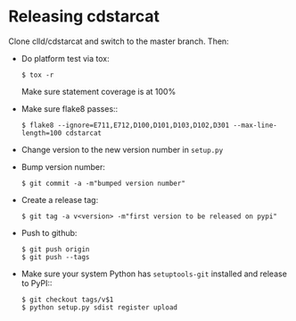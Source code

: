 
Releasing cdstarcat
===================

Clone clld/cdstarcat and switch to the master branch. Then:

- Do platform test via tox:
  ```
  $ tox -r
  ```
  Make sure statement coverage is at 100%

- Make sure flake8 passes::
  ```
  $ flake8 --ignore=E711,E712,D100,D101,D103,D102,D301 --max-line-length=100 cdstarcat
  ```

- Change version to the new version number in `setup.py`

- Bump version number:
  ```
  $ git commit -a -m"bumped version number"
  ```

- Create a release tag:
  ```
  $ git tag -a v<version> -m"first version to be released on pypi"
  ```

- Push to github:
  ```
  $ git push origin
  $ git push --tags
  ```

- Make sure your system Python has ``setuptools-git`` installed and release to
  PyPI::
  ```
  $ git checkout tags/v$1
  $ python setup.py sdist register upload
  ```

